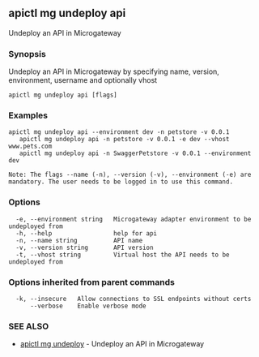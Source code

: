 ## apictl mg undeploy api

Undeploy an API in Microgateway

### Synopsis

Undeploy an API in Microgateway by specifying name, version, environment, username and optionally vhost

```
apictl mg undeploy api [flags]
```

### Examples

```
apictl mg undeploy api --environment dev -n petstore -v 0.0.1
   apictl mg undeploy api -n petstore -v 0.0.1 -e dev --vhost www.pets.com 
   apictl mg undeploy api -n SwaggerPetstore -v 0.0.1 --environment dev

Note: The flags --name (-n), --version (-v), --environment (-e) are mandatory. The user needs to be logged in to use this command.
```

### Options

```
  -e, --environment string   Microgateway adapter environment to be undeployed from
  -h, --help                 help for api
  -n, --name string          API name
  -v, --version string       API version
  -t, --vhost string         Virtual host the API needs to be undeployed from
```

### Options inherited from parent commands

```
  -k, --insecure   Allow connections to SSL endpoints without certs
      --verbose    Enable verbose mode
```

### SEE ALSO

* [apictl mg undeploy](apictl_mg_undeploy.md)	 - Undeploy an API in Microgateway

